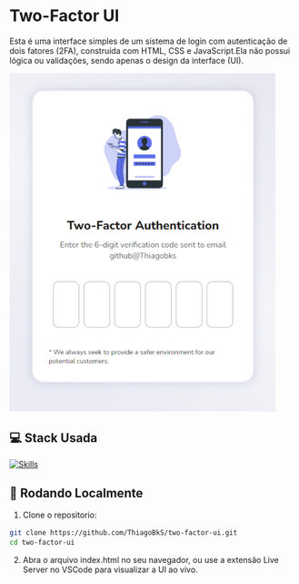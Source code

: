 
# Two-Factor UI

Esta é uma interface simples de um sistema de login com autenticação de dois fatores (2FA), construída com HTML, CSS e JavaScript.Ela não possui lógica ou validações, sendo apenas o design da interface (UI).

<img src="./preview.png" width="468" />

## 💻 Stack Usada

[![Skills](https://skillicons.dev/icons?i=html,css,javascript&theme=light)](https://skillicons.dev)

## 🚀 Rodando Localmente 

1. Clone o repositorio:

```bash
git clone https://github.com/ThiagoBkS/two-factor-ui.git
cd two-factor-ui
```

2. Abra o arquivo index.html no seu navegador, ou use a extensão Live Server no VSCode para visualizar a UI ao vivo.
